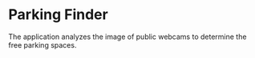 # Parking Finder
The application analyzes the image of public webcams to determine the free parking spaces.
